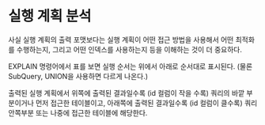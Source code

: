 # 실행 계획 분석

사실 실행 계획의 출력 포맷보다는 실행 계획이 어떤 접근 방법을 사용해서 어떤 최적화를 수행하는지, 그리고 어떤 인덱스를 사용하는지 등을 이해하는 것이 더 중요하다.

EXPLAIN 명령어에서 표를 보면 실행 순서는 위에서 아래로 순서대로 표시된다. (물론 SubQuery, UNION을 사용하면 다르게 나온다.)

출력된 실행 계획에서 위쪽에 출력된 결과일수록 (id 컬럼이 작을 수록) 쿼리의 바깥 부분이거나 먼저 접근한 테이블이고, 아래쪽에 출력된 결과일수록 (id 컬럼이 클수록) 쿼리 안쪽부분 또는 나중에 접근한 테이블에 해당한다.